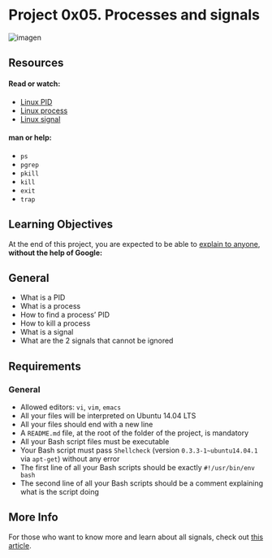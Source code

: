 # Project 0x05. Processes and signals

![imagen](https://miro.medium.com/max/642/1*IaPYYJt9tXFvDnLeWNuVbw.png)

## Resources

#### Read or watch:

- [Linux PID](http://www.linfo.org/pid.html)
- [Linux process](https://www.thegeekstuff.com/2012/03/linux-processes-environment/)
- [Linux signal](https://www.thegeekstuff.com/2012/03/linux-signals-fundamentals/)

#### man or help:

- ```ps```
- ```pgrep```
- ```pkill```
- ```kill```
- ```exit```
- ```trap```

## Learning Objectives
At the end of this project, you are expected to be able to [explain to anyone](https://fs.blog/2012/04/feynman-technique/), **without the help of Google:**

## General

- What is a PID
- What is a process
- How to find a process’ PID
- How to kill a process
- What is a signal
- What are the 2 signals that cannot be ignored

## Requirements

### General
- Allowed editors: ```vi```, ```vim```, ```emacs```
- All your files will be interpreted on Ubuntu 14.04 LTS
- All your files should end with a new line
- A ```README.md``` file, at the root of the folder of the project, is mandatory
- All your Bash script files must be executable
- Your Bash script must pass ```Shellcheck``` (version ```0.3.3-1~ubuntu14.04.1``` via ```apt-get```) without any error
- The first line of all your Bash scripts should be exactly ```#!/usr/bin/env bash```
- The second line of all your Bash scripts should be a comment explaining what is the script doing

## More Info

For those who want to know more and learn about all signals, check out [this article](https://www.computerhope.com/unix/signals.htm).